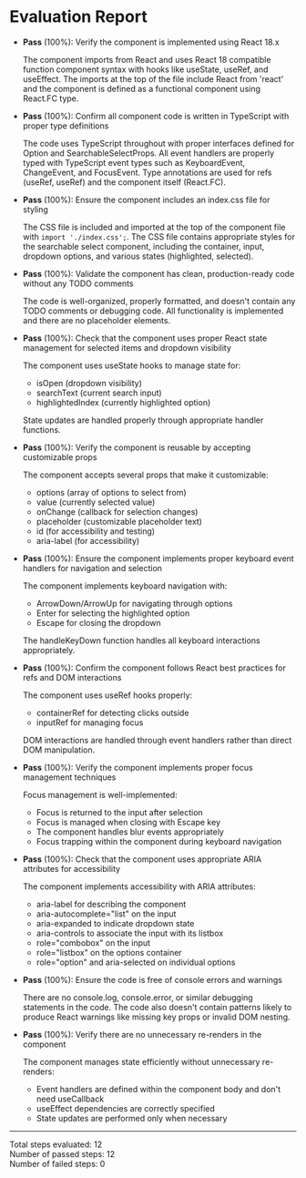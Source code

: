 # Evaluation Report

- **Pass** (100%): Verify the component is implemented using React 18.x
  
  The component imports from React and uses React 18 compatible function component syntax with hooks like useState, useRef, and useEffect. The imports at the top of the file include React from 'react' and the component is defined as a functional component using React.FC type.

- **Pass** (100%): Confirm all component code is written in TypeScript with proper type definitions
  
  The code uses TypeScript throughout with proper interfaces defined for Option and SearchableSelectProps. All event handlers are properly typed with TypeScript event types such as KeyboardEvent, ChangeEvent, and FocusEvent. Type annotations are used for refs (useRef<HTMLDivElement>, useRef<HTMLInputElement>) and the component itself (React.FC<SearchableSelectProps>).

- **Pass** (100%): Ensure the component includes an index.css file for styling
  
  The CSS file is included and imported at the top of the component file with `import './index.css';`. The CSS file contains appropriate styles for the searchable select component, including the container, input, dropdown options, and various states (highlighted, selected).

- **Pass** (100%): Validate the component has clean, production-ready code without any TODO comments
  
  The code is well-organized, properly formatted, and doesn't contain any TODO comments or debugging code. All functionality is implemented and there are no placeholder elements.

- **Pass** (100%): Check that the component uses proper React state management for selected items and dropdown visibility
  
  The component uses useState hooks to manage state for:
  - isOpen (dropdown visibility)
  - searchText (current search input)
  - highlightedIndex (currently highlighted option)
  
  State updates are handled properly through appropriate handler functions.

- **Pass** (100%): Verify the component is reusable by accepting customizable props
  
  The component accepts several props that make it customizable:
  - options (array of options to select from)
  - value (currently selected value)
  - onChange (callback for selection changes)
  - placeholder (customizable placeholder text)
  - id (for accessibility and testing)
  - aria-label (for accessibility)

- **Pass** (100%): Ensure the component implements proper keyboard event handlers for navigation and selection
  
  The component implements keyboard navigation with:
  - ArrowDown/ArrowUp for navigating through options
  - Enter for selecting the highlighted option
  - Escape for closing the dropdown
  
  The handleKeyDown function handles all keyboard interactions appropriately.

- **Pass** (100%): Confirm the component follows React best practices for refs and DOM interactions
  
  The component uses useRef hooks properly:
  - containerRef for detecting clicks outside
  - inputRef for managing focus
  
  DOM interactions are handled through event handlers rather than direct DOM manipulation.

- **Pass** (100%): Verify the component implements proper focus management techniques
  
  Focus management is well-implemented:
  - Focus is returned to the input after selection
  - Focus is managed when closing with Escape key
  - The component handles blur events appropriately
  - Focus trapping within the component during keyboard navigation

- **Pass** (100%): Check that the component uses appropriate ARIA attributes for accessibility
  
  The component implements accessibility with ARIA attributes:
  - aria-label for describing the component
  - aria-autocomplete="list" on the input
  - aria-expanded to indicate dropdown state
  - aria-controls to associate the input with its listbox
  - role="combobox" on the input
  - role="listbox" on the options container
  - role="option" and aria-selected on individual options

- **Pass** (100%): Ensure the code is free of console errors and warnings
  
  There are no console.log, console.error, or similar debugging statements in the code. The code also doesn't contain patterns likely to produce React warnings like missing key props or invalid DOM nesting.

- **Pass** (100%): Verify there are no unnecessary re-renders in the component
  
  The component manages state efficiently without unnecessary re-renders:
  - Event handlers are defined within the component body and don't need useCallback
  - useEffect dependencies are correctly specified
  - State updates are performed only when necessary

---

Total steps evaluated: 12  
Number of passed steps: 12  
Number of failed steps: 0